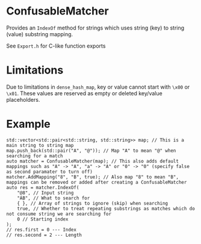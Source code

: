 # ConfusableMatcher
Provides an `IndexOf` method for strings which uses string (key) to string (value) substring mapping.

See `Export.h` for C-like function exports

# Limitations

Due to limitations in `dense_hash_map`, key or value cannot start with `\x00` or `\x01`. These values are reserved as empty or deleted key/value placeholders.

# Example

```
std::vector<std::pair<std::string, std::string>> map; // This is a main string to string map
map.push_back(std::pair("A", "@")); // Map "A" to mean "@" when searching for a match
auto matcher = ConfusableMatcher(map); // This also adds default mappings such as "A" -> "A", "a" -> "A" or "0" -> "0" (specify false as second paramater to turn off)
matcher.AddMapping("8", "B", true); // Also map "8" to mean "B", mappings can be removed or added after creating a ConfusableMatcher
auto res = matcher.IndexOf(
    "@8", // Input string
    "AB", // What to search for
    { }, // Array of strings to ignore (skip) when searching
    true, // Whether to treat repeating substrings as matches which do not consume string we are searching for
    0 // Starting index
);
// res.first = 0 --- Index
// res.second = 2 --- Length
```
